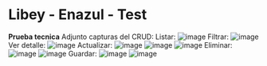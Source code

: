 # **Libey - Enazul - Test**

**Prueba tecnica**
Adjunto capturas del CRUD:
Listar:
![image](https://github.com/user-attachments/assets/516ac99b-0ee7-435c-81be-12429e3904c5)
Filtrar:
![image](https://github.com/user-attachments/assets/5cb974aa-e2ba-4672-bae0-7c76b0c2407e)
Ver detalle:
![image](https://github.com/user-attachments/assets/ba4c40a1-becd-4132-9549-d2e8e01c2d8d)
Actualizar:
![image](https://github.com/user-attachments/assets/2fbc8887-1904-4d3e-b666-7207137d81c2)
![image](https://github.com/user-attachments/assets/a1ca7103-e166-45c3-9fea-1fc0d632e563)
![image](https://github.com/user-attachments/assets/89298fbc-b417-4d5a-ac9f-a00d53f2c66f)
Eliminar:
![image](https://github.com/user-attachments/assets/97ab8ab5-9b8d-4ed1-95c6-80ab39413b3b)
![image](https://github.com/user-attachments/assets/f4ad5fc9-4afc-415a-a562-dc7c43c2d0bb)
Guardar:
![image](https://github.com/user-attachments/assets/d08f38a8-5a2d-4796-a971-2c97016a9ddf)
![image](https://github.com/user-attachments/assets/8ed7ef70-b92f-4e34-9c8f-06a521e7c30e)





